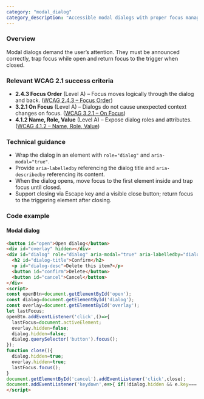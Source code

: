 ```yaml
---
category: "modal_dialog"
category_description: "Accessible modal dialogs with proper focus management."
---
```


### Overview

Modal dialogs demand the user’s attention. They must be announced correctly, trap focus while open and return focus to the trigger when closed.

### Relevant WCAG 2.1 success criteria

- **2.4.3 Focus Order** (Level A) – Focus moves logically through the dialog and back. ([WCAG 2.4.3 – Focus Order](https://www.w3.org/TR/WCAG21/#focus-order))
- **3.2.1 On Focus** (Level A) – Dialogs do not cause unexpected context changes on focus. ([WCAG 3.2.1 – On Focus](https://www.w3.org/TR/WCAG21/#on-focus))
- **4.1.2 Name, Role, Value** (Level A) – Expose dialog roles and attributes. ([WCAG 4.1.2 – Name, Role, Value](https://www.w3.org/TR/WCAG21/#name-role-value))

### Technical guidance

* Wrap the dialog in an element with `role="dialog"` and `aria-modal="true"`.  
* Provide `aria-labelledby` referencing the dialog title and `aria-describedby` referencing its content.  
* When the dialog opens, move focus to the first element inside and trap focus until closed.  
* Support closing via Escape key and a visible close button; return focus to the triggering element after closing.

### Code example

#### Modal dialog
```html
<button id="open">Open dialog</button>
<div id="overlay" hidden></div>
<div id="dialog" role="dialog" aria-modal="true" aria-labelledby="dialog-title" aria-describedby="dialog-desc" hidden>
  <h2 id="dialog-title">Confirm</h2>
  <p id="dialog-desc">Delete this item?</p>
  <button id="confirm">Delete</button>
  <button id="cancel">Cancel</button>
</div>
<script>
const openBtn=document.getElementById('open');
const dialog=document.getElementById('dialog');
const overlay=document.getElementById('overlay');
let lastFocus;
openBtn.addEventListener('click',()=>{
  lastFocus=document.activeElement;
  overlay.hidden=false;
  dialog.hidden=false;
  dialog.querySelector('button').focus();
});
function close(){
  dialog.hidden=true;
  overlay.hidden=true;
  lastFocus.focus();
}
document.getElementById('cancel').addEventListener('click',close);
document.addEventListener('keydown',e=>{ if(!dialog.hidden && e.key==='Escape'){ close(); } });
</script>
```
